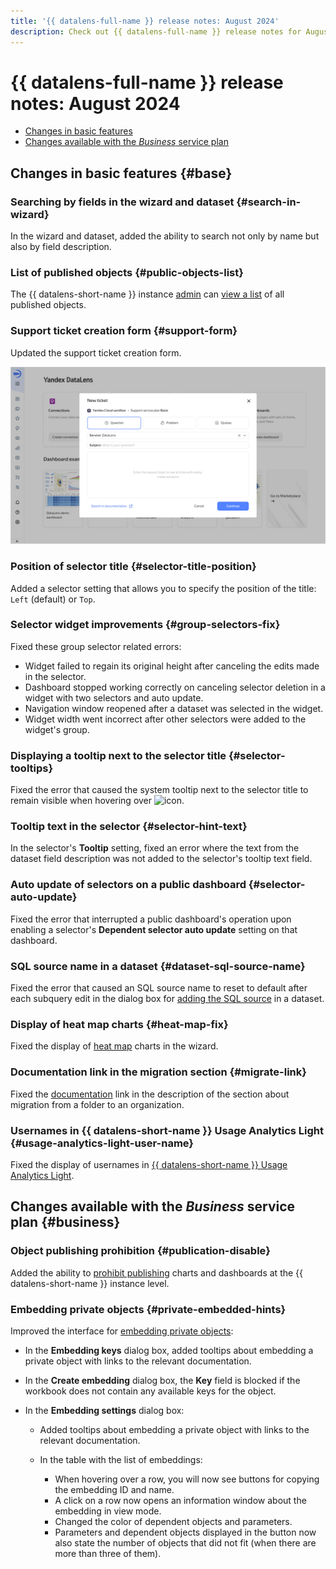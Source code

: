 ```yaml
---
title: '{{ datalens-full-name }} release notes: August 2024'
description: Check out {{ datalens-full-name }} release notes for August 2024.
---
```


# {{ datalens-full-name }} release notes: August 2024


* [Changes in basic features](#base)
* [Changes available with the _Business_ service plan](#business)

## Changes in basic features {#base}



### Searching by fields in the wizard and dataset {#search-in-wizard}

In the wizard and dataset, added the ability to search not only by name but also by field description.


### List of published objects {#public-objects-list}

The {{ datalens-short-name }} instance [admin](../security/roles.md#datalens-admin) can [view a list](../concepts/datalens-public.md#public-objects-list) of all published objects.


### Support ticket creation form {#support-form}

Updated the support ticket creation form.


![image](../../_assets/datalens/release-notes/support-form.png)



### Position of selector title {#selector-title-position}

Added a selector setting that allows you to specify the position of the title: `Left` (default) or `Top`.


### **Selector** widget improvements {#group-selectors-fix}

Fixed these group selector related errors:

* Widget failed to regain its original height after canceling the edits made in the selector.
* Dashboard stopped working correctly on canceling selector deletion in a widget with two selectors and auto update.
* Navigation window reopened after a dataset was selected in the widget.
* Widget width went incorrect after other selectors were added to the widget's group.

### Displaying a tooltip next to the selector title {#selector-tooltips}

Fixed the error that caused the system tooltip next to the selector title to remain visible when hovering over ![icon](../../_assets/console-icons/circle-question.svg).

### Tooltip text in the selector {#selector-hint-text}

In the selector's **Tooltip** setting, fixed an error where the text from the dataset field description was not added to the selector's tooltip text field.


### Auto update of selectors on a public dashboard {#selector-auto-update}

Fixed the error that interrupted a public dashboard's operation upon enabling a selector's **Dependent selector auto update** setting on that dashboard.


### SQL source name in a dataset {#dataset-sql-source-name}

Fixed the error that caused an SQL source name to reset to default after each subquery edit in the dialog box for [adding the SQL source](../dataset/create-dataset.md#add-data) in a dataset.


### Display of heat map charts {#heat-map-fix}

Fixed the display of [heat map](../visualization-ref/heat-map-chart.md) charts in the wizard.


### Documentation link in the migration section {#migrate-link}

Fixed the [documentation](../concepts/organizations.md#migration) link in the description of the section about migration from a folder to an organization.

### Usernames in {{ datalens-short-name }} Usage Analytics Light {#usage-analytics-light-user-name}

Fixed the display of usernames in [{{ datalens-short-name }} Usage Analytics Light](../operations/connection/create-usage-tracking.md#light-dash).

## Changes available with the _Business_ service plan {#business}

### Object publishing prohibition {#publication-disable}

Added the ability to [prohibit publishing](../concepts/datalens-public.md#publication-disable) charts and dashboards at the {{ datalens-short-name }} instance level.

### Embedding private objects {#private-embedded-hints}

Improved the interface for [embedding private objects](../security/private-embedded-objects.md):

* In the **Embedding keys** dialog box, added tooltips about embedding a private object with links to the relevant documentation.
* In the **Create embedding** dialog box, the **Key** field is blocked if the workbook does not contain any available keys for the object.
* In the **Embedding settings** dialog box:

  * Added tooltips about embedding a private object with links to the relevant documentation.
  * In the table with the list of embeddings:

    * When hovering over a row, you will now see buttons for copying the embedding ID and name.
    * A click on a row now opens an information window about the embedding in view mode.
    * Changed the color of dependent objects and parameters.
    * Parameters and dependent objects displayed in the button now also state the number of objects that did not fit (when there are more than three of them).

